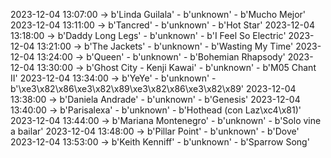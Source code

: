 2023-12-04 13:07:00 -> b'Linda Guilala' - b'unknown' - b'Mucho Mejor'
2023-12-04 13:11:00 -> b'Tancred' - b'unknown' - b'Hot Star'
2023-12-04 13:18:00 -> b'Daddy Long Legs' - b'unknown' - b'I Feel So Electric'
2023-12-04 13:21:00 -> b'The Jackets' - b'unknown' - b'Wasting My Time'
2023-12-04 13:24:00 -> b'Queen' - b'unknown' - b'Bohemian Rhapsody'
2023-12-04 13:30:00 -> b'Ghost City - Kenji Kawai' - b'unknown' - b'M05 Chant II'
2023-12-04 13:34:00 -> b'YeYe' - b'unknown' - b'\xe3\x82\x86\xe3\x82\x89\xe3\x82\x86\xe3\x82\x89'
2023-12-04 13:38:00 -> b'Daniela Andrade' - b'unknown' - b'Genesis'
2023-12-04 13:40:00 -> b'Parisalexa' - b'unknown' - b'Hothead (con Laz\xc4\x81)'
2023-12-04 13:44:00 -> b'Mariana Montenegro' - b'unknown' - b'Solo vine a bailar'
2023-12-04 13:48:00 -> b'Pillar Point' - b'unknown' - b'Dove'
2023-12-04 13:53:00 -> b'Keith Kenniff' - b'unknown' - b'Sparrow Song'
